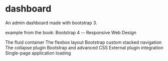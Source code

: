 # dashboard

An admin dashboard made with bootstrap 3.

example from the book: 
  Bootstrap 4 -- Responsive Web Design

The fluid container
The flexbox layout
Bootstrap custom stacked navigation
The collapse plugin
Bootstrap and advanced CSS
External plugin integration
Single-page application loading
